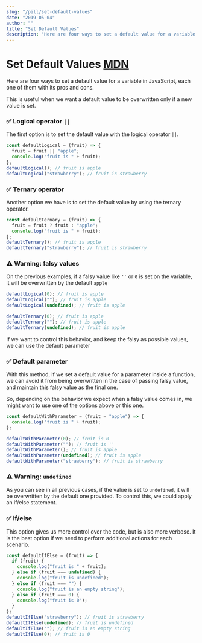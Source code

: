 ```yaml
---
slug: "/pill/set-default-values"
date: "2019-05-04"
author: ""
title: "Set Default Values"
description: "Here are four ways to set a default value for a variable in JavaScript, each one of them with its pros and cons."
---
```


# Set Default Values [MDN](https://developer.mozilla.org/en-US/docs/Web/JavaScript/Reference/Operators/Logical_OR)

Here are four ways to set a default value for a variable in JavaScript, each one of them with its pros and cons.

This is useful when we want a default value to be overwritten only if a new value is set.

### ✅ Logical operator `||`

The first option is to set the default value with the logical operator `||`.

```js
const defaultLogical = (fruit) => {
  fruit = fruit || "apple";
  console.log("fruit is " + fruit);
};
defaultLogical(); // fruit is apple
defaultLogical("strawberry"); // fruit is strawberry
```

### ✅ Ternary operator

Another option we have is to set the default value by using the ternary operator.

```js
const defaultTernary = (fruit) => {
  fruit = fruit ? fruit : "apple";
  console.log("fruit is " + fruit);
};
defaultTernary(); // fruit is apple
defaultTernary("strawberry"); // fruit is strawberry
```

### ⚠️ Warning: falsy values

On the previous examples, if a falsy value like `''` or `0` is set on the variable, it will be overwritten by the default `apple`

```js
defaultLogical(0); // fruit is apple
defaultLogical(""); // fruit is apple
defaultLogical(undefined); // fruit is apple

defaultTernary(0); // fruit is apple
defaultTernary(""); // fruit is apple
defaultTernary(undefined); // fruit is apple
```

If we want to control this behavior, and keep the falsy as possible values, we can use the default parameter

### ✅ Default parameter

With this method, if we set a default value for a parameter inside a function, we can avoid it from being overwritten in the case of passing falsy value, and maintain this falsy value as the final one.

So, depending on the behavior we expect when a falsy value comes in, we might want to use one of the options above or this one.

```js
const defaultWithParameter = (fruit = "apple") => {
  console.log("fruit is " + fruit);
};

defaultWithParameter(0); // fruit is 0
defaultWithParameter(""); // fruit is ''
defaultWithParameter(); // fruit is apple
defaultWithParameter(undefined); // fruit is apple
defaultWithParameter("strawberry"); // fruit is strawberry
```

### ⚠️ Warning: `undefined`

As you can see in all previous cases, if the value is set to `undefined`, it will be overwritten by the default one provided. To control this, we could apply an if/else statement.

### ✅ If/else

This option gives us more control over the code, but is also more verbose. It is the best option if we need to perform additional actions for each scenario.

```js
const defaultIfElse = (fruit) => {
  if (fruit) {
    console.log("fruit is " + fruit);
  } else if (fruit === undefined) {
    console.log("fruit is undefined");
  } else if (fruit === "") {
    console.log("fruit is an empty string");
  } else if (fruit === 0) {
    console.log("fruit is 0");
  }
};
defaultIfElse("strawberry"); // fruit is strawberry
defaultIfElse(undefined); // fruit is undefined
defaultIfElse(""); // fruit is an empty string
defaultIfElse(0); // fruit is 0
```
